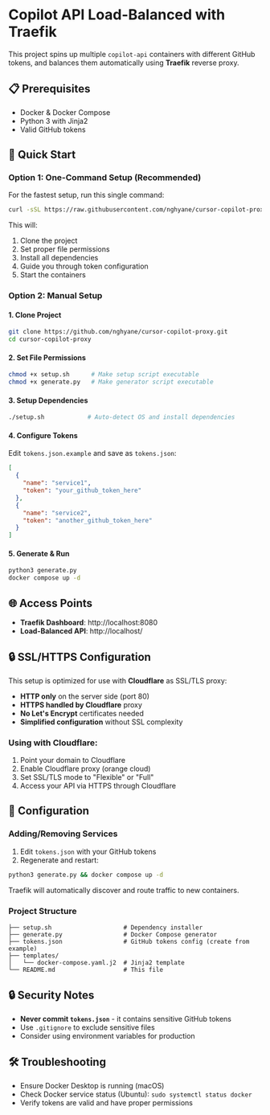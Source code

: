 # Copilot API Load-Balanced with Traefik

This project spins up multiple `copilot-api` containers with different GitHub tokens,
and balances them automatically using **Traefik** reverse proxy.

## 📋 Prerequisites

- Docker & Docker Compose
- Python 3 with Jinja2
- Valid GitHub tokens

## 🚀 Quick Start

### Option 1: One-Command Setup (Recommended)
For the fastest setup, run this single command:
```bash
curl -sSL https://raw.githubusercontent.com/nghyane/cursor-copilot-proxy/main/quick-setup.sh | bash
```

This will:
1. Clone the project
2. Set proper file permissions
3. Install all dependencies
4. Guide you through token configuration
5. Start the containers

### Option 2: Manual Setup

#### 1. Clone Project
```bash
git clone https://github.com/nghyane/cursor-copilot-proxy.git
cd cursor-copilot-proxy
```

#### 2. Set File Permissions
```bash
chmod +x setup.sh      # Make setup script executable
chmod +x generate.py   # Make generator script executable
```

#### 3. Setup Dependencies
```bash
./setup.sh            # Auto-detect OS and install dependencies
```

#### 4. Configure Tokens
Edit `tokens.json.example` and save as `tokens.json`:
```json
[
  {
    "name": "service1",
    "token": "your_github_token_here"
  },
  {
    "name": "service2", 
    "token": "another_github_token_here"
  }
]
```

#### 5. Generate & Run
```bash
python3 generate.py 
docker compose up -d  
```

## 🌐 Access Points

- **Traefik Dashboard**: http://localhost:8080
- **Load-Balanced API**: http://localhost/

## 🔒 SSL/HTTPS Configuration

This setup is optimized for use with **Cloudflare** as SSL/TLS proxy:

- **HTTP only** on the server side (port 80)
- **HTTPS handled by Cloudflare** proxy
- **No Let's Encrypt** certificates needed
- **Simplified configuration** without SSL complexity

### Using with Cloudflare:
1. Point your domain to Cloudflare
2. Enable Cloudflare proxy (orange cloud)
3. Set SSL/TLS mode to "Flexible" or "Full"
4. Access your API via HTTPS through Cloudflare

## 📝 Configuration

### Adding/Removing Services

1. Edit `tokens.json` with your GitHub tokens
2. Regenerate and restart:
```bash
python3 generate.py && docker compose up -d
```

Traefik will automatically discover and route traffic to new containers.

### Project Structure

```
├── setup.sh                    # Dependency installer
├── generate.py                 # Docker Compose generator
├── tokens.json                 # GitHub tokens config (create from example)
├── templates/
│   └── docker-compose.yaml.j2  # Jinja2 template
└── README.md                   # This file
```

## 🔒 Security Notes

- **Never commit `tokens.json`** - it contains sensitive GitHub tokens
- Use `.gitignore` to exclude sensitive files
- Consider using environment variables for production

## 🛠️ Troubleshooting

- Ensure Docker Desktop is running (macOS)
- Check Docker service status (Ubuntu): `sudo systemctl status docker`
- Verify tokens are valid and have proper permissions
